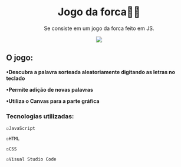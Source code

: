 <h1 align="center">Jogo da forca👾📜</h1>
<p align="center">Se consiste em um jogo da forca feito em JS.</p>


<div align="center">
<img src="x" />
</div>

<h2>O jogo:</h2>

**•Descubra a palavra sorteada aleatoriamente digitando as letras no teclado**

**•Permite adição de novas palavras**

**•Utiliza o Canvas para a parte gráfica**

<h3>Tecnologias utilizadas:</h3>

`◽JavaScript`

`◽HTML`

`◽CSS`

`◽Visual Studio Code`
